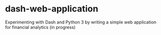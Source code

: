 # dash-web-application
Experimenting with Dash and Python 3 by writing a simple web application for financial analytics (in progress)
